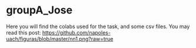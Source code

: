 # groupA_Jose
Here you will find the colabs used for the task, and some csv files.
You may read this post:
https://github.com/napoles-uach/figuras/blob/master/nn1.png?raw=true
